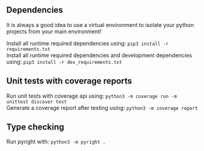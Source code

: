 ## Dependencies
It is always a good idea to use a virtual environment to isolate your python projects from your main environment!<br>

Install all runtime required dependencies using: `pip3 install -r requirements.txt` <br>
Install all runtime required dependencies and development dependencies using: `pip3 install -r dev_requirements.txt` <br>

## Unit tests with coverage reports
Run unit tests with coverage api using: `python3 -m coverage run -m unittest discover test` <br>
Generate a coverage report after testing using: `python3 -m coverage report` <br>

## Type checking
Run pyright with: `python3 -m pyright .`
